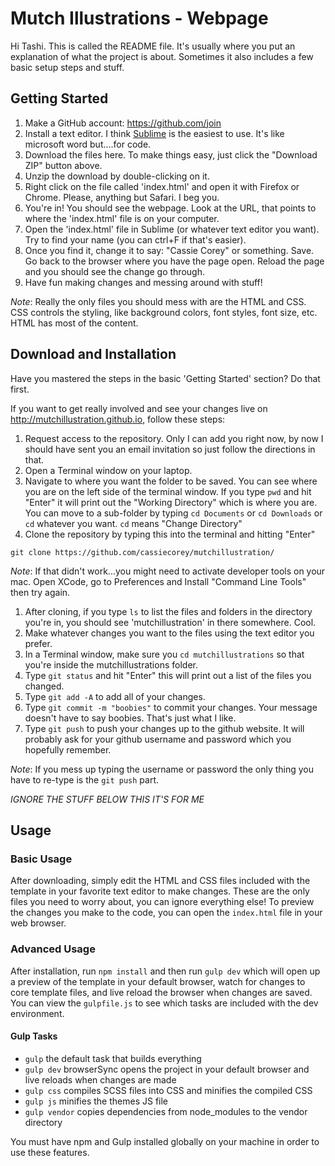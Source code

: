 # Mutch Illustrations - Webpage

Hi Tashi. This is called the README file. It's usually where you put an explanation of what the project is about. Sometimes it also includes a few basic setup steps and stuff.

## Getting Started

1. Make a GitHub account: https://github.com/join
1. Install a text editor. I think [Sublime](https://www.sublimetext.com/3) is the easiest to use. It's like microsoft word but....for code.
1. Download the files here. To make things easy, just click the "Download ZIP" button above.
1. Unzip the download by double-clicking on it.
1. Right click on the file called 'index.html' and open it with Firefox or Chrome. Please, anything but Safari. I beg you.
1. You're in! You should see the webpage. Look at the URL, that points to where the 'index.html' file is on your computer.
1. Open the 'index.html' file in Sublime (or whatever text editor you want). Try to find your name (you can ctrl+F if that's easier).
1. Once you find it, change it to say: "Cassie Corey" or something. Save. Go back to the browser where you have the page open. Reload the page and you should see the change go through.
1. Have fun making changes and messing around with stuff!

*Note*: Really the only files you should mess with are the HTML and CSS. CSS controls the styling, like background colors, font styles, font size, etc. HTML has most of the content.

## Download and Installation

Have you mastered the steps in the basic 'Getting Started' section? Do that first.

If you want to get really involved and see your changes live on http://mutchillustration.github.io, follow these steps:

1. Request access to the repository. Only I can add you right now, by now I should have sent you an email invitation so just follow the directions in that.
1. Open a Terminal window on your laptop.
1. Navigate to where you want the folder to be saved. You can see where you are on the left side of the terminal window. If you type `pwd` and hit "Enter" it will print out the "Working Directory" which is where you are. You can move to a sub-folder by typing `cd Documents` or `cd Downloads` or `cd` whatever you want. `cd` means "Change Directory"
1. Clone the repository by typing this into the terminal and hitting "Enter"

`git clone https://github.com/cassiecorey/mutchillustration/`

*Note*: If that didn't work...you might need to activate developer tools on your mac. Open XCode, go to Preferences and Install "Command Line Tools" then try again.

1. After cloning, if you type `ls` to list the files and folders in the directory you're in, you should see 'mutchillustration' in there somewhere. Cool.
1. Make whatever changes you want to the files using the text editor you prefer.
1. In a Terminal window, make sure you `cd mutchillustrations` so that you're inside the mutchillustrations folder.
1. Type `git status` and hit "Enter" this will print out a list of the files you changed.
1. Type `git add -A` to add all of your changes.
1. Type `git commit -m "boobies"` to commit your changes. Your message doesn't have to say boobies. That's just what I like.
1. Type `git push` to push your changes up to the github website. It will probably ask for your github username and password which you hopefully remember.

*Note*: If you mess up typing the username or password the only thing you have to re-type is the `git push` part.


*IGNORE THE STUFF BELOW THIS IT'S FOR ME*

## Usage

### Basic Usage

After downloading, simply edit the HTML and CSS files included with the template in your favorite text editor to make changes. These are the only files you need to worry about, you can ignore everything else! To preview the changes you make to the code, you can open the `index.html` file in your web browser.

### Advanced Usage

After installation, run `npm install` and then run `gulp dev` which will open up a preview of the template in your default browser, watch for changes to core template files, and live reload the browser when changes are saved. You can view the `gulpfile.js` to see which tasks are included with the dev environment.

#### Gulp Tasks

- `gulp` the default task that builds everything
- `gulp dev` browserSync opens the project in your default browser and live reloads when changes are made
- `gulp css` compiles SCSS files into CSS and minifies the compiled CSS
- `gulp js` minifies the themes JS file
- `gulp vendor` copies dependencies from node_modules to the vendor directory

You must have npm and Gulp installed globally on your machine in order to use these features.
